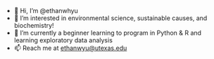 - 👋 Hi, I’m @ethanwhyu
- 👀 I’m interested in environmental science, sustainable causes, and biochemistry!
- 🌱 I’m currently a beginner learning to program in Python & R and learning exploratory data analysis
- 📫 Reach me at ethanwyu@utexas.edu

<!---
ethanwhyu/ethanwhyu is a ✨ special ✨ repository because its `README.md` (this file) appears on your GitHub profile.
You can click the Preview link to take a look at your changes.
--->
